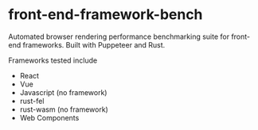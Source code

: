 # front-end-framework-bench

Automated browser rendering performance benchmarking suite for front-end frameworks.
Built with Puppeteer and Rust.

Frameworks tested include

- React
- Vue
- Javascript (no framework)
- rust-fel
- rust-wasm (no framework)
- Web Components
